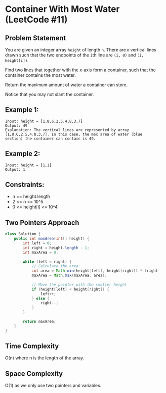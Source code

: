 # Container With Most Water (LeetCode #11)

## Problem Statement
You are given an integer array `height` of length `n`. There are `n` vertical lines drawn such that the two endpoints of the `i`th line are `(i, 0)` and `(i, height[i])`.

Find two lines that together with the x-axis form a container, such that the container contains the most water.

Return the maximum amount of water a container can store.

Notice that you may not slant the container.

## Example 1:
```
Input: height = [1,8,6,2,5,4,8,3,7]
Output: 49
Explanation: The vertical lines are represented by array [1,8,6,2,5,4,8,3,7]. In this case, the max area of water (blue section) the container can contain is 49.
```

## Example 2:
```
Input: height = [1,1]
Output: 1
```

## Constraints:
- n == height.length
- 2 <= n <= 10^5
- 0 <= height[i] <= 10^4

## Two Pointers Approach
```java
class Solution {
    public int maxArea(int[] height) {
        int left = 0;
        int right = height.length - 1;
        int maxArea = 0;
        
        while (left < right) {
            // Calculate the area
            int area = Math.min(height[left], height[right]) * (right - left);
            maxArea = Math.max(maxArea, area);
            
            // Move the pointer with the smaller height
            if (height[left] < height[right]) {
                left++;
            } else {
                right--;
            }
        }
        
        return maxArea;
    }
}
```

## Time Complexity
O(n) where n is the length of the array.

## Space Complexity
O(1) as we only use two pointers and variables.